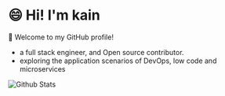# 😄 Hi! I'm kain

🎉 Welcome to my GitHub profile!

 - a full stack engineer, and Open source contributor.
 - exploring the application scenarios of DevOps, low code and microservices

![Github Stats](https://github-readme-stats.vercel.app/api?username=kainonly&show_icons=true&hide_border=true)
